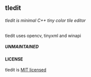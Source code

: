 ## tledit

###### tledit is minimal C++ tiny color tile editor

tledit uses opencv, tinyxml and winapi

##### UNMAINTAINED

#### LICENSE

tledit is [MIT licensed](LICENSE)
